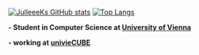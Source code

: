 [![JulleeeKs GitHub stats](https://github-readme-stats.vercel.app/api?username=julleeek&count_private=true&show_icons=true&theme=radical)](https://github.com/julleeek) [![Top Langs](https://github-readme-stats.vercel.app/api/top-langs/?username=ulleeeK&theme=radical)](https://github.com/julleeek)

**- Student in Computer Science at [University of Vienna](https://www.univie.ac.at/)**

**- working at [univieCUBE](https://github.com/univieCUBE)**
